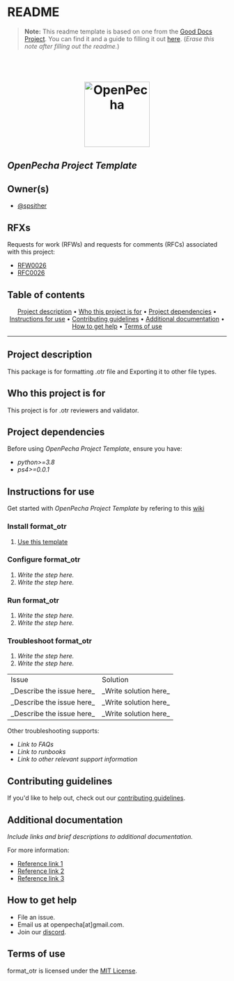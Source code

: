 # README

> **Note:** This readme template is based on one from the [Good Docs Project](https://thegooddocsproject.dev). You can find it and a guide to filling it out [here](https://gitlab.com/tgdp/templates/-/tree/main/readme). (_Erase this note after filling out the readme._)

<h1 align="center">
  <br>
  <a href="https://openpecha.org"><img src="https://avatars.githubusercontent.com/u/82142807?s=400&u=19e108a15566f3a1449bafb03b8dd706a72aebcd&v=4" alt="OpenPecha" width="150"></a>
  <br>
</h1>

## _OpenPecha Project Template_

## Owner(s)

- [@spsither](https://github.com/spsither)

## RFXs

Requests for work (RFWs) and requests for comments (RFCs) associated with this project:

- [RFW0026](https://github.com/OpenPecha/Requests/issues/70)
- [RFC0026](https://github.com/OpenPecha/Format-otr/issues/4)

## Table of contents

<p align="center">
  <a href="#project-description">Project description</a> •
  <a href="#who-this-project-is-for">Who this project is for</a> •
  <a href="#project-dependencies">Project dependencies</a> •
  <a href="#instructions-for-use">Instructions for use</a> •
  <a href="#contributing-guidelines">Contributing guidelines</a> •
  <a href="#additional-documentation">Additional documentation</a> •
  <a href="#how-to-get-help">How to get help</a> •
  <a href="#terms-of-use">Terms of use</a>
</p>
<hr>

## Project description

This package is for formatting .otr file and Exporting it to other file types.

## Who this project is for

This project is for .otr reviewers and validator.

## Project dependencies

Before using _OpenPecha Project Template_, ensure you have:

- _python>=3.8_
- _ps4>=0.0.1_

## Instructions for use

Get started with _OpenPecha Project Template_ by refering to this [wiki](https://github.com/OpenPecha/Wiki/wiki/Coding-Guide-Line#project-setup)

### Install format_otr

1.  [Use this template](https://github.com/OpenPecha/openpecha-project-template/generate)

### Configure format_otr

1. _Write the step here._
2. _Write the step here._

### Run format_otr

1. _Write the step here._
2. _Write the step here._

### Troubleshoot format_otr

1. _Write the step here._
2. _Write the step here._

<table>
  <tr>
   <td>
    Issue
   </td>
   <td>
    Solution
   </td>
  </tr>
  <tr>
   <td>
    _Describe the issue here_
   </td>
   <td>
    _Write solution here_
   </td>
  </tr>
  <tr>
   <td>
    _Describe the issue here_
   </td>
   <td>
    _Write solution here_
   </td>
  </tr>
  <tr>
   <td>
    _Describe the issue here_
   </td>
   <td>
    _Write solution here_
   </td>
  </tr>
</table>

Other troubleshooting supports:

- _Link to FAQs_
- _Link to runbooks_
- _Link to other relevant support information_

## Contributing guidelines

If you'd like to help out, check out our [contributing guidelines](/CONTRIBUTING.md).

## Additional documentation

_Include links and brief descriptions to additional documentation._

For more information:

- [Reference link 1](#)
- [Reference link 2](#)
- [Reference link 3](#)

## How to get help

- File an issue.
- Email us at openpecha[at]gmail.com.
- Join our [discord](https://discord.com/invite/7GFpPFSTeA).

## Terms of use

format_otr is licensed under the [MIT License](/LICENSE.md).
